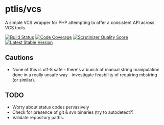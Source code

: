 # ptlis/vcs

A simple VCS wrapper for PHP attempting to offer a consistent API across VCS tools.


[![Build Status](https://travis-ci.org/ptlis/conneg.png?branch=master)](https://travis-ci.org/ptlis/vcs) [![Code Coverage](https://scrutinizer-ci.com/g/ptlis/vcs/badges/coverage.png?s=6c30a32e78672ae0d7cff3ecf00ceba95049879a)](https://scrutinizer-ci.com/g/ptlis/vcs/) [![Scrutinizer Quality Score](https://scrutinizer-ci.com/g/ptlis/vcs/badges/quality-score.png?s=b8a262b33dd4a5de02d6f92f3e318ebb319f96c0)](https://scrutinizer-ci.com/g/ptlis/vcs/) [![Latest Stable Version](https://poser.pugx.org/ptlis/vcs/v/stable.png)](https://packagist.org/packages/ptlis/vcs)


## Cautions

* None of this is utf-8 safe - there's a bunch of manual string manipulation done in a really unsafe way - investigate feasbility of requiring mbstring (or similar).


## TODO

* Worry about status codes pervasively
* Check for presence of git & svn binaries (try to autodetect?)
* Validate repository paths.
